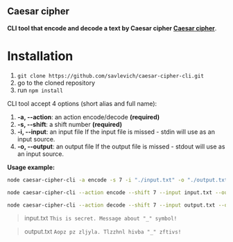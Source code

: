 ##  Caesar cipher

**CLI tool that encode and decode a text by Caesar cipher [Caesar cipher](https://en.wikipedia.org/wiki/Caesar_cipher)**.

# Installation

1. ``` git clone https://github.com/savlevich/caesar-cipher-cli.git ```
2. go to the cloned repository
3. run ```npm install```


CLI tool accept 4 options (short alias and full name):

1. **-a, --action**: an action encode/decode **(required)**
2.  **-s, --shift**: a shift number **(required)**
3.  **-i, --input**: an input file
If the input file is missed - stdin will use as an input source.
4.  **-o, --output**: an output file
If the output file is missed - stdout will use as an input source.


**Usage example:**

```bash
node caesar-cipher-cli -a encode -s 7 -i "./input.txt" -o "./output.txt"
```

```bash
node caesar-cipher-cli --action encode --shift 7 --input input.txt --output output.txt
```

```bash
node caesar-cipher-cli --action decode --shift 7 --input output.txt --output input.txt
```

> input.txt
> `This is secret. Message about "_" symbol!`

> output.txt
> `Aopz pz zljyla. Tlzzhnl hivba "_" zftivs!`
